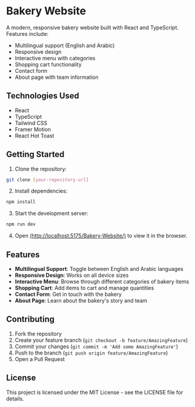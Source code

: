 # Bakery Website

A modern, responsive bakery website built with React and TypeScript. Features include:

- Multilingual support (English and Arabic)
- Responsive design
- Interactive menu with categories
- Shopping cart functionality
- Contact form
- About page with team information

## Technologies Used

- React
- TypeScript
- Tailwind CSS
- Framer Motion
- React Hot Toast

## Getting Started

1. Clone the repository:
```bash
git clone [your-repository-url]
```

2. Install dependencies:
```bash
npm install
```

3. Start the development server:
```bash
npm run dev
```

4. Open [(http://localhost:5175/Bakery-Website/)](http://localhost:5175/Bakery-Website/) to view it in the browser.

## Features

- **Multilingual Support**: Toggle between English and Arabic languages
- **Responsive Design**: Works on all device sizes
- **Interactive Menu**: Browse through different categories of bakery items
- **Shopping Cart**: Add items to cart and manage quantities
- **Contact Form**: Get in touch with the bakery
- **About Page**: Learn about the bakery's story and team

## Contributing

1. Fork the repository
2. Create your feature branch (`git checkout -b feature/AmazingFeature`)
3. Commit your changes (`git commit -m 'Add some AmazingFeature'`)
4. Push to the branch (`git push origin feature/AmazingFeature`)
5. Open a Pull Request

## License

This project is licensed under the MIT License - see the LICENSE file for details. 
